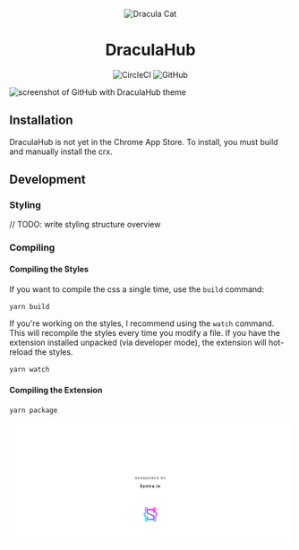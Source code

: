 <p align="center">
    <img width="256" src="https://raw.githubusercontent.com/garetmckinley/DraculaHub/master/draculacat.svg?sanitize=true" alt="Dracula Cat" id="dracula-darken-50"/>
    <h1 align="center">DraculaHub</h1>
</p>

<p align="center">
    <img alt="CircleCI" src="https://img.shields.io/circleci/build/github/garetmckinley/DraculaHub?color=%23bd93f9&style=for-the-badge"/>
    <img alt="GitHub" src="https://img.shields.io/github/license/garetmckinley/DraculaHub?color=%23ff79c6&style=for-the-badge"/>
</p>

<img src="https://raw.githubusercontent.com/garetmckinley/DraculaHub/master/screenshot.png" alt="screenshot of GitHub with DraculaHub theme"/>

## Installation

DraculaHub is not yet in the Chrome App Store. To install, you must build and manually install the crx.

## Development

### Styling

// TODO: write styling structure overview

### Compiling

#### Compiling the Styles

If you want to compile the css a single time, use the `build` command:

```bash
yarn build
```

If you're working on the styles, I recommend using the `watch` command. This will recompile the styles every time you modify a file. If you have the extension installed unpacked (via developer mode), the extension will hot-reload the styles.

```bash
yarn watch
```

#### Compiling the Extension

```bash
yarn package
```

<a href="https://syntra.io"><img src="https://raw.githubusercontent.com/syntra/assets/master/syntra-sponsorship.svg?sanitize=true"/></a>
